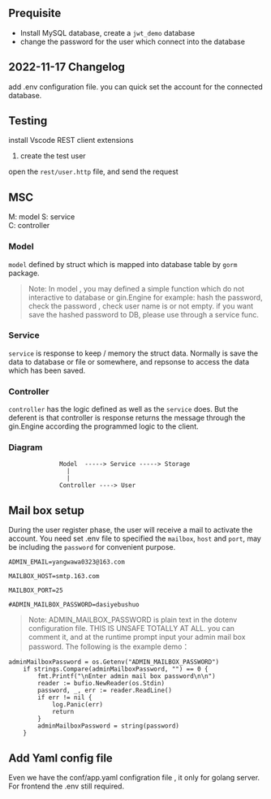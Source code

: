 ## Prequisite
* Install MySQL database, create a `jwt_demo` database
* change the password for the user which connect into the database

## 2022-11-17 Changelog
add .env configuration file. you can quick set the account for the connected database.


## Testing

install Vscode REST client extensions

1) create the test user

open the `rest/user.http` file, and send the request 


## MSC 
M: model 
S: service  
C: controller

### Model
`model` defined by struct which is mapped into database table by `gorm` package.

> Note: In model , you may defined a simple function which do not
> interactive to database or gin.Engine
> for example: hash the password, check the password , check
> user name is or not empty.
> if you want save the hashed password to DB, please use through 
> a service func.

### Service
`service` is response to keep / memory the struct data. Normally is save the data to database or file or somewhere, and repsonse to access the data which has been saved.

### Controller
`controller` has the logic defined as well as the `service` does. But the deferent is that controller is response returns the message through the gin.Engine according the programmed logic to the client.

### Diagram
 
                  Model  -----> Service -----> Storage
                    |
                    |
                  Controller ----> User


## Mail box setup
During the user register phase, the user will receive a mail to activate the account.
You need set .env file to specified the `mailbox`, `host` and `port`, may be including the `password` for convenient purpose.  

```text
ADMIN_EMAIL=yangwawa0323@163.com

MAILBOX_HOST=smtp.163.com

MAILBOX_PORT=25

#ADMIN_MAILBOX_PASSWORD=dasiyebushuo
```
> Note: ADMIN_MAILBOX_PASSWORD is plain text in the dotenv configuration file. THIS IS UNSAFE TOTALLY AT ALL. you can comment it, and at the runtime prompt input your admin mail box password. The following is the example demo：

```golang
adminMailboxPassword = os.Getenv("ADMIN_MAILBOX_PASSWORD")
	if strings.Compare(adminMailboxPassword, "") == 0 {
		fmt.Printf("\nEnter admin mail box password\n\n")
		reader := bufio.NewReader(os.Stdin)
		password, _, err := reader.ReadLine()
		if err != nil {
			log.Panic(err)
			return
		}
		adminMailboxPassword = string(password)
	}
```

## Add Yaml config file
Even we have the conf/app.yaml configration file , it only for golang server. For frontend the .env still required.
